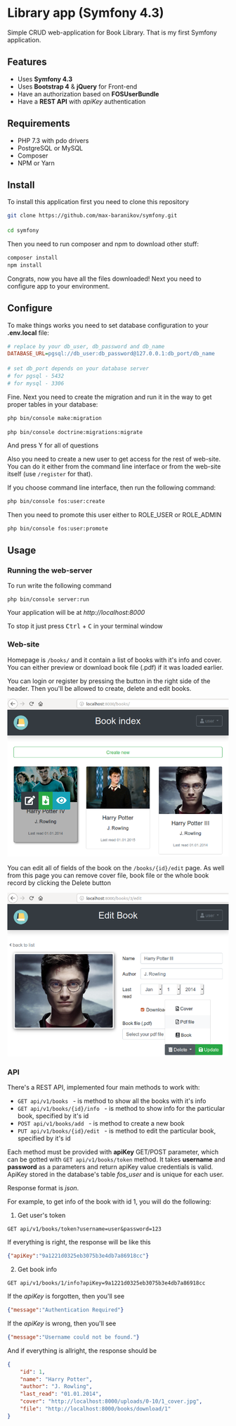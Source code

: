 <link rel="stylesheet" type="text/css" media="all" href="files/readme/custom.css" />

# Library app (Symfony 4.3)

Simple CRUD web-application for Book Library.
That is my first Symfony application.

## Features

* Uses **Symfony 4.3**
* Uses **Bootstrap 4** & **jQuery** for Front-end
* Have an authorization based on **FOSUserBundle**
* Have a **REST API** with *apiKey* authentication


## Requirements

* PHP 7.3 with pdo drivers
* PostgreSQL or MySQL
* Composer
* NPM or Yarn

## Install

To install this application first you need to clone this repository

``` bash
git clone https://github.com/max-baranikov/symfony.git

cd symfony
```

Then you need to run composer and npm to download other stuff:

``` bash
composer install
npm install
```

Congrats, now you have all the files downloaded! Next you need to configure app to your environment.

## Configure

To make things works you need to set database configuration to your **.env.local** file:

``` ini
# replace by your db_user, db_password and db_name
DATABASE_URL=pgsql://db_user:db_password@127.0.0.1:db_port/db_name

# set db_port depends on your database server
# for pgsql - 5432
# for mysql - 3306
```

Fine. Next you need to create the migration and run it in the way to get proper tables in your database:

``` shell
php bin/console make:migration

php bin/console doctrine:migrations:migrate
```

And press Y for all of questions

Also you need to create a new user to get access for the rest of web-site. You can do it either from the command line interface or from the web-site itself (use ```/register``` for that).

If you choose command line interface, then run the following command:

```bash
php bin/console fos:user:create
```

Then you need to promote this user either to ROLE_USER or ROLE_ADMIN

```bash
php bin/console fos:user:promote
```

## Usage

### Running the web-server

To run write the following command

``` shell
php bin/console server:run
```

Your application will be at *http://localhost:8000*

To stop it just press <kbd>Ctrl</kbd> + <kbd>C</kbd> in your terminal window

### Web-site

Homepage is ```/books/``` and it contain a list of books with it's info and cover. You can either preview or download book file (.pdf) if it was loaded earlier.

You can login or register by pressing the button in the right side of the header. Then you'll be allowed to create, delete and edit books.

![Homepage](files/readme/home.png 'Homepage')

You can edit all of fields of the book on the ```/books/{id}/edit``` page. As well from this page you can remove cover file, book file or the whole book record by clicking the Delete button

![Edit](files/readme/edit.png 'Edit page')

### API

There's a REST API, implemented four main methods to work with:

* ```GET api/v1/books ``` - is method to show all the books with it's info
* ```GET api/v1/books/{id}/info ``` - is method to show info for the particular book, specified by it's id
* ```POST api/v1/books/add ``` - is method to create a new book
* ```PUT api/v1/books/{id}/edit ``` - is method to edit the particular book, specified by it's id

Each method must be provided with **apiKey** GET/POST parameter, which can be gotted with ```GET api/v1/books/token``` method. It takes **username** and **password** as a parameters and return apiKey value credentials is valid. ApiKey stored in the database's table *fos_user* and is unique for each user.

Response format is *json*.

For example, to get info of the book with id 1, you will do the following:

1. Get user's token


```http
GET api/v1/books/token?username=user&password=123
```
If everything is right, the response will be like this

```json
{"apiKey":"9a1221d0325eb3075b3e4db7a86918cc"}
```

2. Get book info

```http
GET api/v1/books/1/info?apiKey=9a1221d0325eb3075b3e4db7a86918cc
```

If the *apiKey* is forgotten, then you'll see

```json
{"message":"Authentication Required"}
```


If the *apiKey* is wrong, then you'll see

```json
{"message":"Username could not be found."}
```

And if everything is allright, the response should be

```json
{
    "id": 1,
    "name": "Harry Potter",
    "author": "J. Rowling",
    "last_read": "01.01.2014",
    "cover": "http://localhost:8000/uploads/0-10/1_cover.jpg",
    "file": "http://localhost:8000/books/download/1"
}
```

<!--
## Develop

### WEB Side

The main Controller for the web site is *BookController.php*, stored in the ```src/Controller/BookController.php```


### API Side

books

books/info

books/add

books/edit -->
